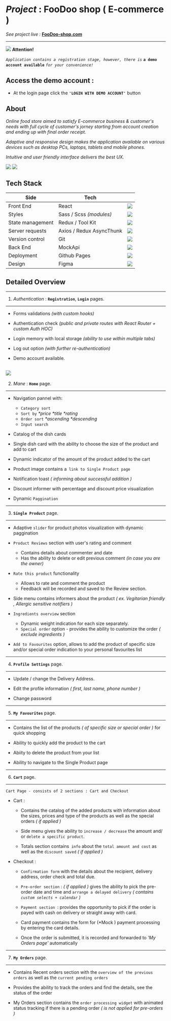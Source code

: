 # _Project_ : FooDoo shop ( E-commerce )

_See project live :_ **[FooDoo-shop.com](https://apaltrow.github.io/foodoo-shop/#/)**

---

![](src/assets/readme-assets/attention1.png) **Attention!**

_`Application contains a registration stage, however, there is`_ **`a demo account available`** _`for your convenience!`_

## Access the demo account :

- At the login page click the **`'LOGIN WITH DEMO ACCOUNT'`** button

## About

_Online food store aimed to satisfy E-commerce business & customer's needs
with full cycle of customer's jorney starting from account creation and ending up with final order receipt._

_Adaptive and responsive design makes the application available on various devices such as desktop PCs, laptops, tablets and mobile phones._

_Intuitive and user friendly interface delivers the best UX._

![](src/assets/readme-assets/FooDooHeading.png)
![](src/assets/readme-assets/responsiveness.png)

## Tech Stack

| Side             | Tech                     |                                           |
| ---------------- | ------------------------ | ----------------------------------------- |
| Front End        | React                    | ![](src/assets/readme-assets/React.png)   |
| Styles           | Sass / Scss _(modules)_  | ![](src/assets/readme-assets/Sass.png)    |
| State management | Redux / Tool Kit         | ![](src/assets/readme-assets/Redux.png)   |
| Server requests  | Axios / Redux AsyncThunk | ![](src/assets/readme-assets/server.png)  |
| Version control  | Git                      | ![](src/assets/readme-assets/Git.png)     |
| Back End         | MockApi                  | ![](src/assets/readme-assets/mockapi.png) |
| Deployment       | Github Pages             | ![](src/assets/readme-assets/github.png)  |
| Design           | Figma                    | ![](src/assets/readme-assets/figma.png)   |

## Detailed Overview

---

1.  _Authentication_ : **`Registration`**, **`Login`** pages.

---

- Forms validations _(with custom hooks)_

- Authentication check _(public and private routes with React Router + custom Auth HOC)_

- Login memory with local storage _(ability to use within multiple tabs)_

- Log out option _(with further re-authentication)_

- Demo account available.

## ![](src/assets/readme-assets/FormValidation.gif)

2.  _Mane_ : **`Home`** page.

---

- Navigation pannel with:

  - `Category sort`
  - `Sort by` _\*price_ _\*title_ _\*rating_
  - `Order sort` _\*ascending_ _\*descending_
  - `Input search `

- Catalog of the dish cards

- Single dish card with the ability to choose the size of the product and add to cart

- Dynamic indicator of the amount of the product added to the cart

- Product image contains a` link to Single Product page`

- Notification toast _( informing about successful addition )_

- Discount informer with percentage and discount price visualization

- Dynamic `Paggination`

---

3.  **`Single Product`** page.

---

- Adaptive `slider` for product photos visualization with dynamic paggination

- `Product Reviews` section with user's rating and comment
  - Contains details about commenter and date
  - Has the ability to delete or edit previous comment _(in case you are the owner)_
- `Rate this product` functionality

  - Allows to rate and comment the product
  - Feedback will be recorded and saved to the Review section.

- Side menu contains informers about the product _( ex. Vegitarian friendly , Allergic sensitive notifiers )_

- `Ingredients overview` section

  - Dynamic weight indication for each size separately.
  - `Special order` option - provides the ability to customize the order _( exclude ingredients )_

- `Add to Favourites` option, allows to add the product of specific size and/or special order indication to your personal favourites list

---

4.  **`Profile Settings`** page.

---

- Update / change the Delivery Address.

- Edit the profile information _( first, last name, phone number )_

- Change password

---

5.  **`My Favourites`** page.

---

- Contains the list of the products _( of specific size or special order )_ for quick shopping

- Ability to quickly add the product to the cart

- Abiity to delete the product from your list

- Ability to navigate to the Single Product page

---

6.  **`Cart`** page.

---

`Cart Page - consists of 2 sections : Cart and Checkout`

- Cart :

  - Contains the catalog of the added products with information about the sizes, prices and type of the products as well as the special orders _( if applied )_

  - Side menu gives the ability to `increase / decrease` the amount and/ or `delete a specific product`.

  - Totals section contains` info` about the `total amount and cost` as well as the `discount saved` _( if applied )_

- Checkout :

  - `Confirmation form` with the details about the recipient, delivery address, order check and total due.

  - `Pre-order section` : _( if applied )_ gives the ability to pick the pre-order date and time and `arrange a delayed delivery` _( contains `custom selects + calendar` )_

  - `Payment section `: provides the opportunity to pick if the order is payed with cash on delivery or straight away with card.

  - Card payment contains the form for (\*Mock ) payment processing by entering the card details.

  - Once the order is submitted, it is recorded and forwarded to _'My Orders page'_ automatically

---

7.  **`My Orders`** page.

---

- Contains Recent orders section with the `overview of the previous orders` as well as the `current pending orders`

- Provides the ability to track the orders and find the details, see the status of the order

- My Orders section contains the `order processing widget` with animated status tracking if there is a pending order _( is not applied for pre-orders )_
